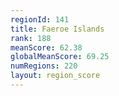 ```yaml
---
regionId: 141
title: Faeroe Islands
rank: 188
meanScore: 62.38
globalMeanScore: 69.25
numRegions: 220
layout: region_score
---
```

